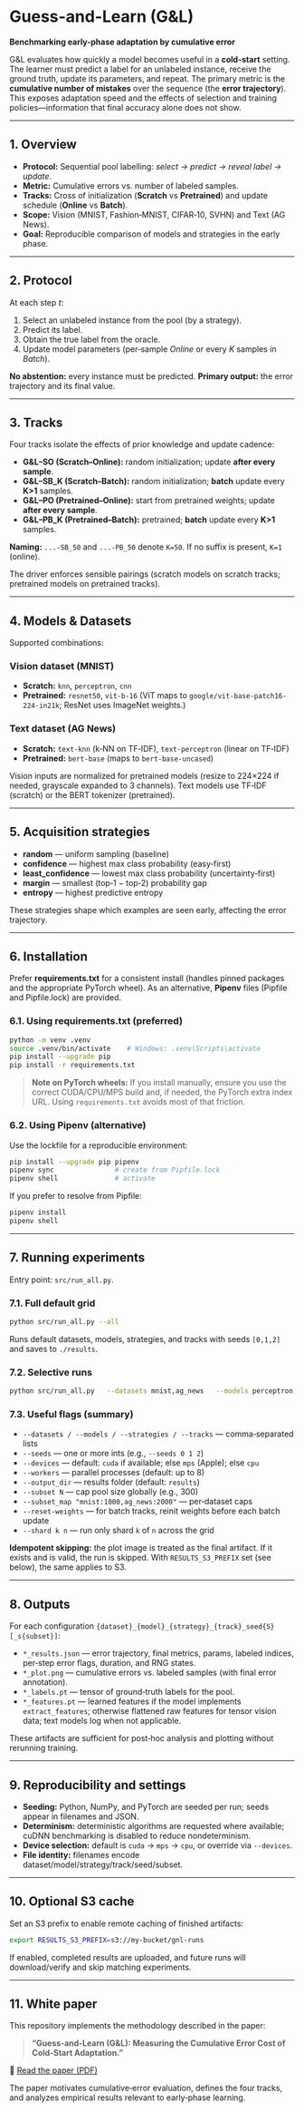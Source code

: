# Guess-and-Learn (G&L)
**Benchmarking early-phase adaptation by cumulative error**

G&L evaluates how quickly a model becomes useful in a **cold-start** setting. The learner
must predict a label for an unlabeled instance, receive the ground truth, update its
parameters, and repeat. The primary metric is the **cumulative number of mistakes**
over the sequence (the **error trajectory**). This exposes adaptation speed and the
effects of selection and training policies—information that final accuracy alone does not show.

---

## 1. Overview
- **Protocol:** Sequential pool labelling: _select → predict → reveal label → update_.
- **Metric:** Cumulative errors vs. number of labeled samples.
- **Tracks:** Cross of initialization (**Scratch** vs **Pretrained**) and update schedule
  (**Online** vs **Batch**).
- **Scope:** Vision (MNIST, Fashion‑MNIST, CIFAR‑10, SVHN) and Text (AG News).
- **Goal:** Reproducible comparison of models and strategies in the early phase.

---

## 2. Protocol
At each step _t_:
1) Select an unlabeled instance from the pool (by a strategy).
2) Predict its label.
3) Obtain the true label from the oracle.
4) Update model parameters (per‑sample _Online_ or every _K_ samples in _Batch_).

**No abstention:** every instance must be predicted.
**Primary output:** the error trajectory and its final value.

---

## 3. Tracks
Four tracks isolate the effects of prior knowledge and update cadence:

- **G&L–SO (Scratch–Online):** random initialization; update **after every sample**.
- **G&L–SB_K (Scratch–Batch):** random initialization; **batch** update every **K>1** samples.
- **G&L–PO (Pretrained–Online):** start from pretrained weights; update **after every sample**.
- **G&L–PB_K (Pretrained–Batch):** pretrained; **batch** update every **K>1** samples.

**Naming:** `...-SB_50` and `...-PB_50` denote `K=50`. If no suffix is present, `K=1` (online).

The driver enforces sensible pairings (scratch models on scratch tracks; pretrained models on
pretrained tracks).

---

## 4. Models & Datasets
Supported combinations:

### Vision dataset (MNIST)
- **Scratch:** `knn`, `perceptron`, `cnn`
- **Pretrained:** `resnet50`, `vit-b-16`
  (ViT maps to `google/vit-base-patch16-224-in21k`; ResNet uses ImageNet weights.)

### Text dataset (AG News)
- **Scratch:** `text-knn` (k‑NN on TF‑IDF), `text-perceptron` (linear on TF‑IDF)
- **Pretrained:** `bert-base` (maps to `bert-base-uncased`)

Vision inputs are normalized for pretrained models (resize to 224×224 if needed, grayscale
expanded to 3 channels). Text models use TF‑IDF (scratch) or the BERT tokenizer (pretrained).

---

## 5. Acquisition strategies
- **random** — uniform sampling (baseline)
- **confidence** — highest max class probability (easy‑first)
- **least_confidence** — lowest max class probability (uncertainty‑first)
- **margin** — smallest (top‑1 − top‑2) probability gap
- **entropy** — highest predictive entropy

These strategies shape which examples are seen early, affecting the error trajectory.

---

## 6. Installation
Prefer **requirements.txt** for a consistent install (handles pinned packages and the
appropriate PyTorch wheel). As an alternative, **Pipenv** files (Pipfile and Pipfile.lock) are
provided.

### 6.1. Using requirements.txt (preferred)
```bash
python -m venv .venv
source .venv/bin/activate    # Windows: .venv\Scripts\activate
pip install --upgrade pip
pip install -r requirements.txt
```
> **Note on PyTorch wheels:** If you install manually, ensure you use the correct
> CUDA/CPU/MPS build and, if needed, the PyTorch extra index URL. Using
> `requirements.txt` avoids most of that friction.

### 6.2. Using Pipenv (alternative)
Use the lockfile for a reproducible environment:
```bash
pip install --upgrade pip pipenv
pipenv sync               # create from Pipfile.lock
pipenv shell              # activate
```
If you prefer to resolve from Pipfile:
```bash
pipenv install
pipenv shell
```

---

## 7. Running experiments
Entry point: `src/run_all.py`.

### 7.1. Full default grid
```bash
python src/run_all.py --all
```
Runs default datasets, models, strategies, and tracks with seeds `[0,1,2]` and saves to `./results`.

### 7.2. Selective runs
```bash
python src/run_all.py   --datasets mnist,ag_news   --models perceptron,cnn,bert-base   --strategies random,entropy   --tracks G&L-SO,G&L-SB_50,G&L-PB_50   --seeds 0 1 2   --output_dir results/exp1
```

### 7.3. Useful flags (summary)
- `--datasets / --models / --strategies / --tracks` — comma‑separated lists
- `--seeds` — one or more ints (e.g., `--seeds 0 1 2`)
- `--devices` — default: `cuda` if available; else `mps` (Apple); else `cpu`
- `--workers` — parallel processes (default: up to 8)
- `--output_dir` — results folder (default: `results`)
- `--subset N` — cap pool size globally (e.g., 300)
- `--subset_map "mnist:1000,ag_news:2000"` — per‑dataset caps
- `--reset-weights` — for batch tracks, reinit weights before each batch update
- `--shard k n` — run only shard `k` of `n` across the grid

**Idempotent skipping:** the plot image is treated as the final artifact. If it exists and is
valid, the run is skipped. With `RESULTS_S3_PREFIX` set (see below), the same applies to S3.

---

## 8. Outputs
For each configuration `{dataset}_{model}_{strategy}_{track}_seed{S}[_s{subset}]`:
- `*_results.json` — error trajectory, final metrics, params, labeled indices, per‑step
  error flags, duration, and RNG states.
- `*_plot.png` — cumulative errors vs. labeled samples (with final error annotation).
- `*_labels.pt` — tensor of ground‑truth labels for the pool.
- `*_features.pt` — learned features if the model implements `extract_features`;
  otherwise flattened raw features for tensor vision data; text models log when not applicable.

These artifacts are sufficient for post‑hoc analysis and plotting without rerunning training.

---

## 9. Reproducibility and settings
- **Seeding:** Python, NumPy, and PyTorch are seeded per run; seeds appear in filenames
  and JSON.
- **Determinism:** deterministic algorithms are requested where available; cuDNN
  benchmarking is disabled to reduce nondeterminism.
- **Device selection:** default is `cuda` → `mps` → `cpu`, or override via `--devices`.
- **File identity:** filenames encode dataset/model/strategy/track/seed/subset.

---

## 10. Optional S3 cache
Set an S3 prefix to enable remote caching of finished artifacts:
```bash
export RESULTS_S3_PREFIX=s3://my-bucket/gnl-runs
```
If enabled, completed results are uploaded, and future runs will download/verify and skip
matching experiments.

---

## 11. White paper
This repository implements the methodology described in the paper:

> **“Guess‑and‑Learn (G&L): Measuring the Cumulative Error Cost of Cold‑Start Adaptation.”**

📄 [Read the paper (PDF)](docs/guess-and-learn-benchmark-v1.pdf)

 The paper motivates cumulative‑error evaluation,
defines the four tracks, and analyzes empirical results relevant to early‑phase learning.
